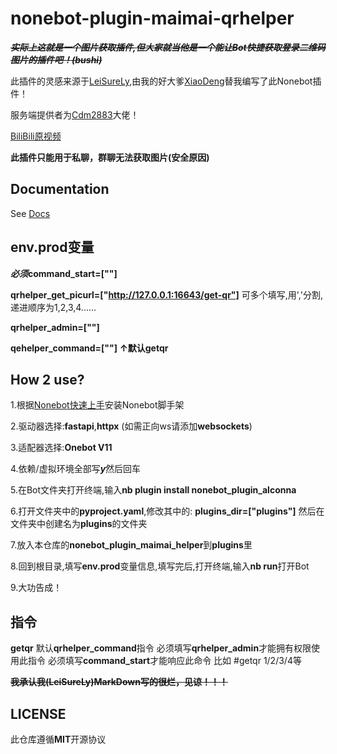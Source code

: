# nonebot-plugin-maimai-qrhelper

***~~实际上这就是一个图片获取插件,但大家就当他是一个能让Bot快捷获取登录二维码图片的插件吧！(bushi)~~***

此插件的灵感来源于[LeiSureLy](https://github.com/LeiSureLyYrsc),由我的好大爹[XiaoDeng](https://github.com/This-is-XiaoDeng/)替我编写了此Nonebot插件！

服务端提供者为[Cdm2883](https://github.com/Cdm2883/)大佬！

[BiliBili原视频](https://bilibili.com/BV1kT421r74M)

**此插件只能用于私聊，群聊无法获取图片(安全原因)**

## Documentation

See [Docs](https://nonebot.dev/)

## env.prod变量
***必须*****command_start=[""]**

**qrhelper_get_picurl=["http://127.0.0.1:16643/get-qr"]**
可多个填写,用','分割,递进顺序为1,2,3,4......

**qrhelper_admin=[""]**

**qehelper_command=[""]**
**↑默认getqr**

## How 2 use?
1.根据[Nonebot快速上手](https://nonebot.dev/docs/quick-start)安装Nonebot脚手架

2.驱动器选择:**fastapi**,**httpx**
(如需正向ws请添加**websockets**)

3.适配器选择:**Onebot V11**

4.依赖/虚拟环境全部写***y***然后回车

5.在Bot文件夹打开终端,输入**nb plugin install nonebot_plugin_alconna**

6.打开文件夹中的**pyproject.yaml**,修改其中的:
**plugins_dir=["plugins"]**
然后在文件夹中创建名为**plugins**的文件夹

7.放入本仓库的**nonebot_plugin_maimai_helper**到**plugins**里

8.回到根目录,填写**env.prod**变量信息,填写完后,打开终端,输入**nb run**打开Bot

9.大功告成！

## 指令
**getqr** 默认**qrhelper_command**指令
必须填写**qrhelper_admin**才能拥有权限使用此指令
必须填写**command_start**才能响应此命令
比如 #getqr 1/2/3/4等 

**~~我承认我(LeiSureLy)MarkDown写的很烂，见谅！！！~~**

## LICENSE

此仓库遵循**MIT**开源协议
